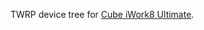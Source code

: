 TWRP device tree for [Cube iWork8 Ultimate](http://www.modaco.com/forums/topic/377298-twrp-cube-iwork8-ultimate/).
